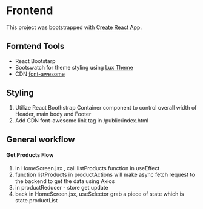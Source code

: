 # Frontend

This project was bootstrapped with [Create React App](https://github.com/facebook/create-react-app).

## Forntend Tools

- React Bootstarp
- Bootswatch for theme styling using [Lux Theme](https://bootswatch.com/lux/)
- CDN [font-awesome](https://cdnjs.com/libraries/font-awesome)

## Styling

1. Utilize React Boothstrap Container component to control overall width of Header, main body and Footer
2. Add CDN font-awesome link tag in /public/index.html

## General workflow

#### Get Products Flow

1. in HomeScreen.jsx , call listProducts function in useEffect
2. function listProducts in productActions will make async fetch request to the backend to get the data using Axios
3. in productReducer - store get update
4. back in HomeScreen.jsx, useSelector grab a piece of state which is state.productList
